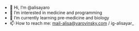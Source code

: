 - 👋 Hi, I’m @alisayaro
- 👀 I’m interested in medicine and programming
- 🌱 I’m currently learning pre-medicine and biology
- 📫 How to reach me: mail-alisa@yarovinsky.com / ig-alisayar_

<!---
alisayaro/alisayaro is a ✨ special ✨ repository because its `README.md` (this file) appears on your GitHub profile.
You can click the Preview link to take a look at your changes.
--->
